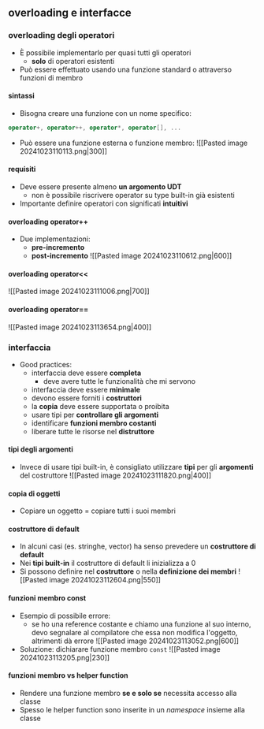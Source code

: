 ## overloading e interfacce
### overloading degli operatori
- È possibile implementarlo per quasi tutti gli operatori 
	- **solo** di operatori esistenti
- Può essere effettuato usando una funzione standard o attraverso funzioni di membro
#### sintassi
- Bisogna creare una funzione con un nome specifico:
```cpp
operator+, operator++, operator*, operator[], ...
```
- Può essere una funzione esterna o funzione membro:
![[Pasted image 20241023110113.png|300]]
#### requisiti
- Deve essere presente almeno **un argomento UDT**
	- non è possibile riscrivere operator su type built-in già esistenti
- Importante definire operatori con significati **intuitivi**
#### overloading operator++
- Due implementazioni:
	- **pre-incremento**
	- **post-incremento**
![[Pasted image 20241023110612.png|600]]
#### overloading operator<<
![[Pasted image 20241023111006.png|700]]
#### overloading operator==
![[Pasted image 20241023113654.png|400]]
### interfaccia
- Good practices:
	- interfaccia deve essere **completa**
		- deve avere tutte le funzionalità che mi servono
	- interfaccia deve essere **minimale**
	- devono essere forniti i **costruttori**
	- la **copia** deve essere supportata o proibita
	- usare tipi per **controllare gli argomenti**
	- identificare **funzioni membro costanti**
	- liberare tutte le risorse nel **distruttore**
#### tipi degli argomenti
- Invece di usare tipi built-in, è consigliato utilizzare **tipi** per gli **argomenti** del costruttore
![[Pasted image 20241023111820.png|400]]
#### copia di oggetti
- Copiare un oggetto = copiare tutti i suoi membri
#### costruttore di default
- In alcuni casi (es. stringhe, vector) ha senso prevedere un **costruttore di default**
- Nei **tipi built-in** il costruttore di default li inizializza a 0
- Si possono definire nel **costruttore** o nella **definizione dei membri**
![[Pasted image 20241023112604.png|550]]
#### funzioni membro const
- Esempio di possibile errore:
	- se ho una reference costante e chiamo una funzione al suo interno, devo segnalare al compilatore che essa non modifica l'oggetto, altrimenti dà errore
![[Pasted image 20241023113052.png|600]]
- Soluzione: dichiarare funzione membro ```const```
![[Pasted image 20241023113205.png|230]]
#### funzioni membro vs helper function
- Rendere una funzione membro **se e solo se** necessita accesso alla classe
- Spesso le helper function sono inserite in un _namespace_ insieme alla classe